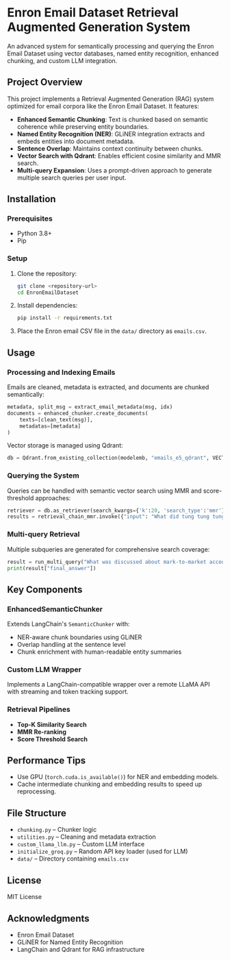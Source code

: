 # Enron Email Dataset Retrieval Augmented Generation System

An advanced system for semantically processing and querying the Enron Email Dataset using vector databases, named entity recognition, enhanced chunking, and custom LLM integration.

## Project Overview

This project implements a Retrieval Augmented Generation (RAG) system optimized for email corpora like the Enron Email Dataset. It features:

- **Enhanced Semantic Chunking**: Text is chunked based on semantic coherence while preserving entity boundaries.
- **Named Entity Recognition (NER)**: GLiNER integration extracts and embeds entities into document metadata.
- **Sentence Overlap**: Maintains context continuity between chunks.
- **Vector Search with Qdrant**: Enables efficient cosine similarity and MMR search.
- **Multi-query Expansion**: Uses a prompt-driven approach to generate multiple search queries per user input.

## Installation

### Prerequisites

- Python 3.8+
- Pip

### Setup

1. Clone the repository:

   ```bash
   git clone <repository-url>
   cd EnronEmailDataset
   ```

2. Install dependencies:

   ```bash
   pip install -r requirements.txt
   ```

3. Place the Enron email CSV file in the `data/` directory as `emails.csv`.

## Usage

### Processing and Indexing Emails

Emails are cleaned, metadata is extracted, and documents are chunked semantically:

```python
metadata, split_msg = extract_email_metadata(msg, idx)
documents = enhanced_chunker.create_documents(
    texts=[clean_text(msg)],
    metadatas=[metadata]
)
```

Vector storage is managed using Qdrant:

```python
db = Qdrant.from_existing_collection(modelemb, "emails_e5_qdrant", VECTOR_DB_NAME)
```

### Querying the System

Queries can be handled with semantic vector search using MMR and score-threshold approaches:

```python
retriever = db.as_retriever(search_kwargs={'k':20, 'search_type':'mmr'})
results = retrieval_chain_mmr.invoke({"input": "What did tung tung tung tung sahur tell baby gronk?"})
```

### Multi-query Retrieval

Multiple subqueries are generated for comprehensive search coverage:

```python
result = run_multi_query("What was discussed about mark-to-market accounting?")
print(result["final_answer"])
```

## Key Components

### EnhancedSemanticChunker

Extends LangChain's `SemanticChunker` with:

- NER-aware chunk boundaries using GLiNER
- Overlap handling at the sentence level
- Chunk enrichment with human-readable entity summaries

### Custom LLM Wrapper

Implements a LangChain-compatible wrapper over a remote LLaMA API with streaming and token tracking support.

### Retrieval Pipelines

- **Top-K Similarity Search**
- **MMR Re-ranking**
- **Score Threshold Search**

## Performance Tips

- Use GPU (`torch.cuda.is_available()`) for NER and embedding models.
- Cache intermediate chunking and embedding results to speed up reprocessing.

## File Structure

- `chunking.py` – Chunker logic
- `utilities.py` – Cleaning and metadata extraction
- `custom_llama_llm.py` – Custom LLM interface
- `initialize_groq.py` – Random API key loader (used for LLM)
- `data/` – Directory containing `emails.csv`

## License

MIT License

## Acknowledgments

- Enron Email Dataset
- GLiNER for Named Entity Recognition
- LangChain and Qdrant for RAG infrastructure
